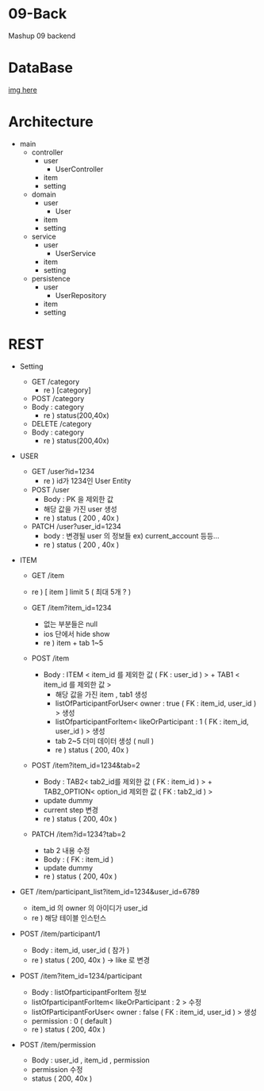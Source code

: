 # 09-Back
Mashup 09 backend

# DataBase

[img here](https://github.com/mash-up-kr/09-Back/tree/master/ERDiagram_img)

# Architecture
- main
    - controller
        - user
            - UserController
        - item
        - setting  
    - domain
        - user
            - User
        - item
        - setting 
   - service
       - user
           - UserService
       - item
       - setting
   - persistence
       - user
           - UserRepository
       - item
       - setting
       
# REST

- Setting 
    - GET /category 
        - re ) [category] 
    - POST /category
    - Body : category
        - re ) status(200,40x)
    - DELETE /category
    - Body : category
        - re ) status(200,40x)


- USER 
    - GET /user?id=1234
        - re ) id가 1234인 User Entity
    - POST /user
        - Body : PK 을 제외한 값
        - 해당 값을 가진 user 생성 
        - re ) status ( 200 , 40x ) 
    - PATCH /user?user_id=1234
        - body : 변경될 user 의 정보들 ex) current_account 등등...
        - re ) status ( 200 , 40x )
- ITEM 
    - GET /item
    - re )  [ item ] limit 5 ( 최대 5개 ? )
    - GET /item?item_id=1234
        - 없는 부분들은 null
        - ios 단에서 hide show
        - re ) item + tab 1~5

    - POST /item
        - Body : ITEM < item_id 를 제외한 값 ( FK : user_id )  > + TAB1 < item_id 를 제외한 값 > 
            - 해당 값을 가진 item , tab1 생성 
            - listOfParticipantForUser< owner : true ( FK : item_id, user_id )  > 생성
            - listOfparticipantForItem< likeOrParticipant : 1  ( FK : item_id, user_id )  > 생성
            - tab 2~5 더미 데이터 생성 ( null )
            - re ) status ( 200, 40x )
    - POST /item?item_id=1234&tab=2
        - Body : TAB2< tab2_id를 제외한 값 ( FK : item_id ) > + TAB2_OPTION< option_id 제외한 값 ( FK : tab2_id ) >
        - update dummy
        - current step 변경
        - re ) status ( 200, 40x )
    
    - PATCH /item?id=1234?tab=2
        - tab 2 내용 수정
        - Body : ( FK : item_id )
        - update dummy
        - re ) status ( 200, 40x )

- GET /item/participant_list?item_id=1234&user_id=6789
    - item_id 의 owner 의 아이디가 user_id
    - re ) 해당 테이블 인스턴스
    
- POST /item/participant/1
    - Body : item_id, user_id ( 참가 )
    - re ) status ( 200, 40x )
    -> like 로 변경 

- POST /item?item_id=1234/participant
    - Body : listOfparticipantForItem 정보
    - listOfparticipantForItem< likeOrParticipant : 2  > 수정
    - listOfParticipantForUser< owner : false ( FK : item_id, user_id )  > 생성
    - permission : 0 ( default ) 
    - re ) status ( 200, 40x )

- POST /item/permission
    - Body : user_id , item_id , permission 
    -  permission 수정    
    - status ( 200, 40x )
